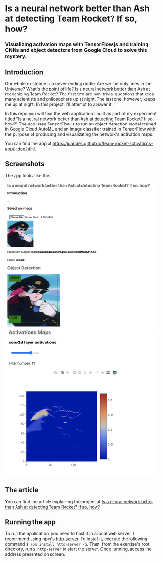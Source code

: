 
# Is a neural network better than Ash at detecting Team Rocket? If so, how?
### Visualizing activation maps with TensorFlow.js and training CNNs and object detectors from Google Cloud to solve this mystery.

## Introduction
Our whole existence is a never-ending riddle. Are we the only ones in the Universe? What's the point of life? Is a neural network better than Ash at recognizing Team Rocket?  The first two are non-trivial questions that keep many scientists and philosophers up at night. The last one, however, keeps me up at night. In this project, I'll attempt to answer it.

In this repo you will find the web application I built as part of my experiment titled "Is a neural network better than Ash at detecting Team Rocket? If so, how?" The app uses TensorFlow.js to run an object detection model trained in Google Cloud AutoML and an image classifier trained in TensorFlow with the purpose of producing and visualizating the network's activation maps.

You can find the app at https://juandes.github.io/team-rocket-activations-app/index.html.

## Screenshots
The app looks like this

![alt](screenshots/1.png)
![alt](screenshots/2.png)

## The article
You can find the article explaining the project at [Is a neural network better than Ash at detecting Team Rocket? If so, how?](https://juandes.com/neural-network-team-rocket/)

## Running the app
To run the application, you need to host it in a local web server.
I recommend using npm's [http-server](https://www.npmjs.com/package/http-server). To install it, execute the following command `$ npm install http-server -g`.
Then, from the exercise's root directory, run `$ http-server` to start the server. Once running, access the address presented on screen.
